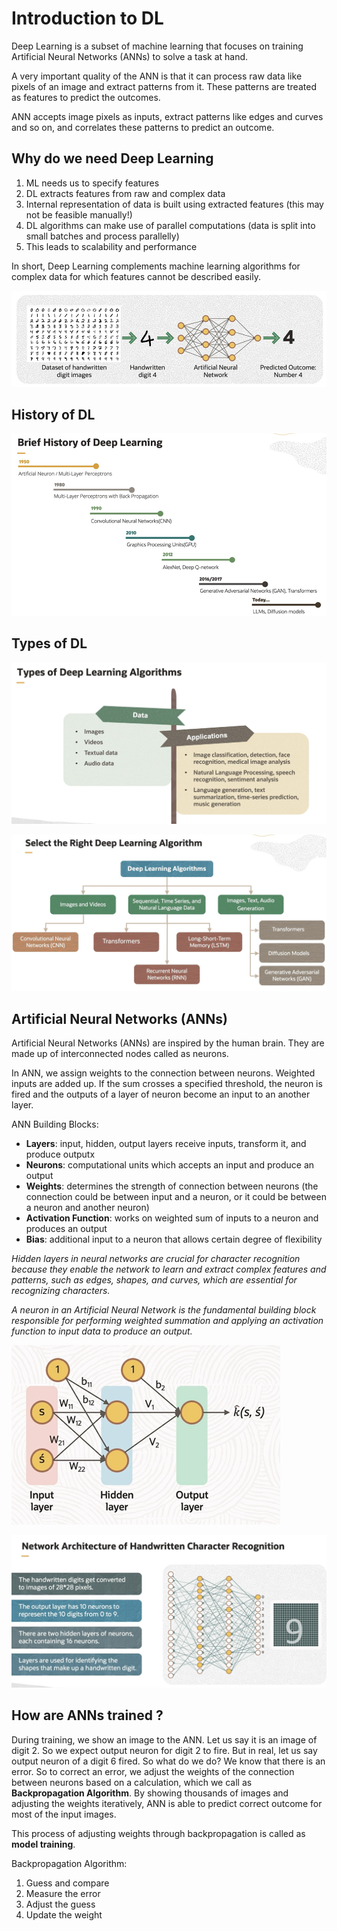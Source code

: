 # Introduction to DL

Deep Learning is a subset of machine learning that focuses on training Artificial Neural Networks (ANNs) to solve a task at hand. 

A very important quality of the ANN is that it can process raw data like pixels of an image and extract patterns from it. These patterns are treated as features to predict the outcomes.

ANN accepts image pixels as inputs, extract patterns like edges and curves and so on, and correlates these patterns to predict an outcome. 

## Why do we need Deep Learning

1. ML needs us to specify features
2. DL extracts features from raw and complex data
3. Internal representation of data is built using extracted features (this may not be feasible manually!)
4. DL algorithms can make use of parallel computations (data is split into small batches and process parallelly)
5. This leads to scalability and performance

In short, Deep Learning complements machine learning algorithms for complex data for which features cannot be described easily.

![ANNs](../images/anns.png)

## History of DL

![History of DL](../images/history_dl.png)

## Types of DL 

![Types of DL](../images/types_dl.png)

![DL Algorithms](../images/dl_algorithms.png)

## Artificial Neural Networks (ANNs)

Artificial Neural Networks (ANNs) are inspired by the human brain. They are made up of interconnected nodes called as neurons.

In ANN, we assign weights to the connection between neurons. Weighted inputs are added up. If the sum crosses a specified threshold, the neuron is fired and the outputs of a layer of neuron become an input to an another layer.

ANN Building Blocks:

- **Layers**: input, hidden, output layers receive inputs, transform it, and produce outputx
- **Neurons**: computational units which accepts an input and produce an output
- **Weights**: determines the strength of connection between neurons (the connection could be between input and a neuron, or it could be between a neuron and another neuron)
- **Activation Function**: works on weighted sum of inputs to a neuron and produces an output
- **Bias**: additional input to a neuron that allows certain degree of flexibility

*Hidden layers in neural networks are crucial for character recognition because they enable the network to learn and extract complex features and patterns, such as edges, shapes, and curves, which are essential for recognizing characters.*

*A neuron in an Artificial Neural Network is the fundamental building block responsible for performing weighted summation and applying an activation function to input data to produce an output.*

![ANN Building Blocks](../images/ann_blocks.png)

![ANN Example](../images/ann_example.png)

## How are ANNs trained ?

During training, we show an image to the ANN. Let us say it is an image of digit 2. So we expect output neuron for digit 2 to fire. But in real, let us say output neuron of a digit 6 fired. So what do we do? We know that there is an error. So to correct an error, we adjust the weights of the connection between neurons based on a calculation, which we call as **Backpropagation Algorithm**. By showing thousands of images and adjusting the weights iteratively, ANN is able to predict correct outcome for most of the input images. 

This process of adjusting weights through backpropagation is called as **model training**. 

Backpropagation Algorithm:

1. Guess and compare
2. Measure the error
3. Adjust the guess
4. Update the weight
